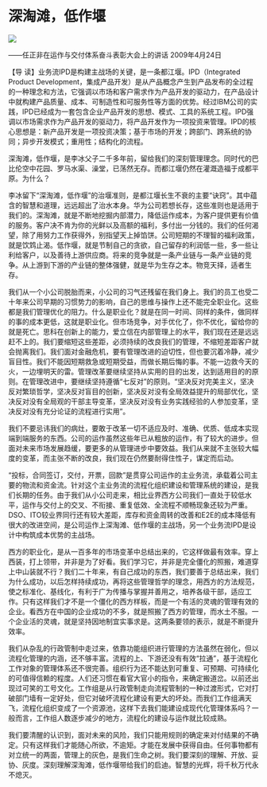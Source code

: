 # 深淘滩，低作堰
<img class="pv" src="https://api.visitor.plantree.me/visitor-badge/pv?namespace=plantree.me&key=renzhengfei-speeches/深淘滩低作堰.md">



——任正非在运作与交付体系奋斗表彰大会上的讲话
2009年4月24日



【导  读】业务流IPD是构建主战场的关键，是一条都江堰。IPD（Integrated Product Development，集成产品开发）是从产品概念产生到产品发布的全过程的一种理念和方法，它强调以市场和客户需求作为产品开发的驱动力，在产品设计中就构建产品质量、成本、可制造性和可服务性等方面的优势。经过IBM公司的实践，IPD已经成为一套包含企业产品开发的思想、模式、工具的系统工程。IPD强调以市场需求作为产品开发的驱动力，将产品开发作为一项投资来管理。IPD的核心思想是：新产品开发是一项投资决策；基于市场的开发；跨部门、跨系统的协同；异步开发模式；重用性；结构化的流程。



深淘滩，低作堰，是李冰父子二千多年前，留给我们的深刻管理理念。同时代的巴比伦空中花园、罗马水渠、澡堂，已荡然无存。而都江堰仍然在灌溉造福于成都平原。为什么？

李冰留下“深淘滩，低作堰”的治堰准则，是都江堰长生不衰的主要“诀窍”。其中蕴含的智慧和道理，远远超出了治水本身。华为公司若想长存，这些准则也是适用于我们的。深淘滩，就是不断地挖掘内部潜力，降低运作成本，为客户提供更有价值的服务。客户决不肯为你的光鲜以及高额的福利，多付出一分钱的。我们的任何渴望，除了用努力工作获得外，别指望天上掉馅饼。公司短期的不理智的福利政策，就是饮鸩止渴。低作堰，就是节制自己的贪欲，自己留存的利润低一些，多一些让利给客户，以及善待上游供应商。将来的竞争就是一条产业链与一条产业链的竞争。从上游到下游的产业链的整体强健，就是华为生存之本。物竞天择，适者生存。

我们从一个小公司脱胎而来，小公司的习气还残留在我们身上。我们的员工也受二十年来公司早期的习惯势力的影响，自己的思维与操作上还不能完全职业化。这些都是我们管理优化的阻力。什么是职业化？就是在同一时间、同样的条件，做同样的事的成本更低，这就是职业化。但市场竞争，对手优化了，你不优化，留给你的就是死亡。思科在创新上的能力，爱立信在内部管理上的水平，我们现在还是远远赶不上的。我们要缩短这些差距，必须持续的改良我们的管理，不缩短差距客户就会抛离我们。我们面对金融危机，要有管理改进的迫切性，但也要沉着冷静，减少盲目性。我们不能因短期救急或短期受益，而做长期后悔的事。不能一边救今天的火，一边埋明天的雷。管理改革要继续坚持从实用的目的出发，达到适用目的的原则。在管理改进中，要继续坚持遵循“七反对”的原则。“坚决反对完美主义，坚决反对繁琐哲学，坚决反对盲目的创新，坚决反对没有全局效益提升的局部优化，坚决反对没有全局观的干部主导变革，坚决反对没有业务实践经验的人参加变革，坚决反对没有充分论证的流程进行实用”。

我们不要忌讳我们的病灶，要敢于改革一切不适应及时、准确、优质、低成本实现端到端服务的东西。公司的运作虽然这些年已从粗放的运作，有了较大的进步。但面对未来市场发展趋缓，要更多的从管理进步中要效益。我们从来就不主张较大幅度的变革，而主张不断的改良，我们现在仍然要耐得住性子，谋定而后动。

“投标，合同签订，交付，开票，回款”是贯穿公司运作的主业务流，承载着公司主要的物流和资金流。针对这个主业务流的流程化组织建设和管理系统的建设，是我们长期的任务。由于我们从小公司走来，相比业界西方公司我们一直处于较低水平，运作与交付上的交叉、不衔接、重复低效、全流程不顺畅现象还较为严重。DSO、ITO较业界同行还有较大差距，库存和资金周转的改善和E2E的成本降低有很大的改进空间，是公司运作上深淘滩、低作堰的主战场，另一个业务流IPD是设计中构筑成本优势的主战场。

西方的职业化，是从一百多年的市场变革中总结出来的，它这样做最有效率。穿上西装，打上领带，并非是为了好看。我们学习它，并非是完全僵化的照搬，难道穿上中山装就不行？我们二十年来，有自己成功的东西，我们要善于总结出来，我们为什么成功，以后怎样持续成功，再将这些管理哲学的理念，用西方的方法规范，使之标准化、基线化，有利于广为传播与掌握并善用之，培养各级干部，适应工作。只有这样我们才不是一个僵化的西方样板，而是一个有活的灵魂的管理有效的企业。看西方在中国的企业成功的不多，就是照搬了西方的管理，而水土不服。一个企业活的灵魂，就是坚持因地制宜实事求是。这两条要领的表示，就是不断提升效率。

我们从杂乱的行政管制中走过来，依靠功能组织进行管理的方法虽然在弱化，但以流程化管理的内涵，还不够丰富。流程的上、下游还没有有效“拉通”，基于流程化工作对象的管理体系还不很完善。组织行为还不能达到可重复、可预期、可持续化的可值得信赖的程度。人们还习惯在看官大官小的指令，来确定搬道岔。以前还出现过可笑的工号文化。工作组是从行政管制走向流程管制的一种过渡形式，它对打破部门墙有一定好处，但它对破坏流程化建设有更大的坏处。而我们工作组满天飞，流程化组织变成了一个资源池，这样下去我们能建设成现代化管理体系吗？一般而言，工作组人数逐步减少的地方，流程化的建设与运作就比较成熟。

我们要清醒的认识到，面对未来的风险，我们只能用规则的确定来对付结果的不确定。只有这样我们才能随心所欲，不逾矩。才能在发展中获得自由。任何事物都有对立统一的两面，管理上的灰色，是我们生命之树。我们要深刻的理解、开放、妥协、灰度。深刻理解深淘滩，低作堰带给我们的启迪。智慧的光辉，将千秋万代永不熄灭。

